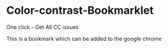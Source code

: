 # Color-contrast-Bookmarklet

One click - Get All CC issues

This is a bookmark which can be added to the google chrome
